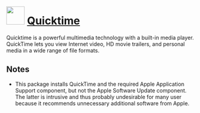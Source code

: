 ﻿# <img src="https://cdn.rawgit.com/chocolatey/chocolatey-coreteampackages/edba4a5849ff756e767cba86641bea97ff5721fe/icons/quicktime.png" width="48" height="48"/> [Quicktime](https://chocolatey.org/packages/Quicktime)


Quicktime is a powerful multimedia technology with a built-in media player. QuickTime lets you view Internet video, HD movie trailers,
and personal media in a wide range of file formats.

## Notes

- This package installs QuickTime and the required Apple Application Support component, but not the Apple Software Update component.
The latter is intrusive and thus probably undesirable for many user because it recommends unnecessary additional software from Apple.

